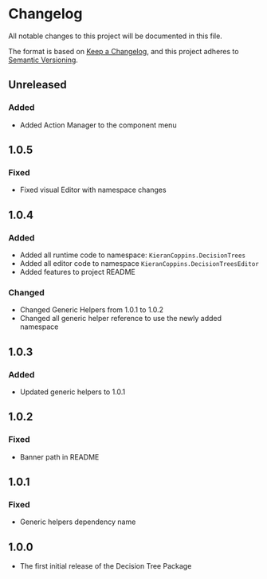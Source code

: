 # Changelog

All notable changes to this project will be documented in this file.

The format is based on [Keep a Changelog](https://keepachangelog.com/en/1.0.0/),
and this project adheres to [Semantic Versioning](https://semver.org/spec/v2.0.0.html).

## Unreleased

### Added

- Added Action Manager to the component menu

## 1.0.5

### Fixed

- Fixed visual Editor with namespace changes

## 1.0.4

### Added

- Added all runtime code to namespace: `KieranCoppins.DecisionTrees`
- Added all editor code to namespace `KieranCoppins.DecisionTreesEditor`
- Added features to project README

### Changed

- Changed Generic Helpers from 1.0.1 to 1.0.2
- Changed all generic helper reference to use the newly added namespace

## 1.0.3

### Added

- Updated generic helpers to 1.0.1

## 1.0.2

### Fixed

- Banner path in README

## 1.0.1

### Fixed

- Generic helpers dependency name

## 1.0.0
- The first initial release of the Decision Tree Package
